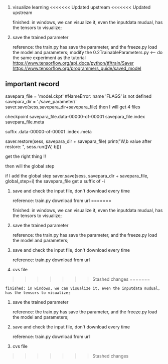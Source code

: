 1. visualize learning
<<<<<<< Updated upstream
<<<<<<< Updated upstream

    finished: in windows, we can visualize it, even the inputdata mudual, has the tensors to visualize;

1. save the trained parameter

    reference: the train.py has save the parameter, and the freeze.py load the model and parameters;
    modify the 0.2TrainableParameters.py 
        <-- do the same experiment as the tutorial
            https://www.tensorflow.org/api_docs/python/tf/train/Saver
            https://www.tensorflow.org/programmers_guide/saved_model


## important record
savepara_file = 'model.ckpt' #NameError: name 'FLAGS' is not defined
savepara_dir = './save_parameter/'    
saver.save(sess,savepara_dir+savepara_file)
then I will get 4 files

checkpoint
savepara_file.data-00000-of-00001
savepara_file.index
savepara_file.meta

suffix  .data-00000-of-00001  .index  .meta


saver.restore(sess, savepara_dir + savepara_file)
print("W,b value after restore: ", sess.run([W, b]))

get the right thing !!

then will the global step


if I add the global step saver.save(sess, savepara_dir + savepara_file, global_step=i)
the savepara_file get a suffix of -i


1. save and check the input file, don't download every time

    reference: train.py download from url
=======

    finished: in windows, we can visualize it, even the inputdata mudual, has the tensors to visualize;

1. save the trained parameter

    reference: the train.py has save the parameter, and the freeze.py load the model and parameters;

1. save and check the input file, don't download every time

    reference: train.py download from url

 1. cvs file


>>>>>>> Stashed changes
=======

    finished: in windows, we can visualize it, even the inputdata mudual, has the tensors to visualize;

1. save the trained parameter

    reference: the train.py has save the parameter, and the freeze.py load the model and parameters;

1. save and check the input file, don't download every time

    reference: train.py download from url

 1. cvs file


>>>>>>> Stashed changes
